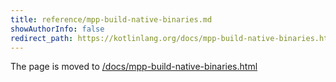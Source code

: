 ```yaml
---
title: reference/mpp-build-native-binaries.md
showAuthorInfo: false
redirect_path: https://kotlinlang.org/docs/mpp-build-native-binaries.html
---
```


The page is moved to [/docs/mpp-build-native-binaries.html](/docs/mpp-build-native-binaries.html)
